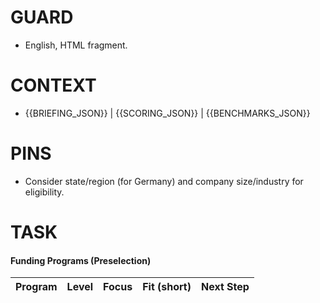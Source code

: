 # GUARD
- English, HTML fragment.

# CONTEXT
- {{BRIEFING_JSON}} | {{SCORING_JSON}} | {{BENCHMARKS_JSON}}

# PINS
- Consider state/region (for Germany) and company size/industry for eligibility.

# TASK
<h4>Funding Programs (Preselection)</h4>
<table>
  <thead>
    <tr><th>Program</th><th>Level</th><th>Focus</th><th>Fit (short)</th><th>Next Step</th></tr>
  </thead>
  <tbody></tbody>
</table>
